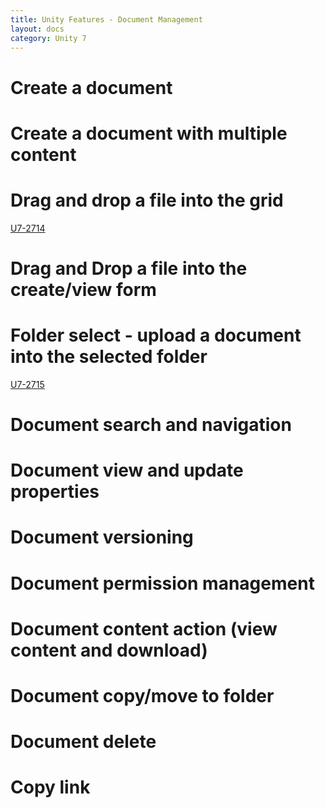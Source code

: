 ```yaml
---
title: Unity Features - Document Management
layout: docs
category: Unity 7
---
```

# Create a document     
# Create a document with multiple content      
# Drag and drop a file into the grid
[U7-2714](https://jira.intellective.com/browse/U7-2714)

# Drag and Drop a file into the create/view form 
# Folder select - upload a document into the selected folder
[U7-2715](https://jira.intellective.com/browse/U7-2715)

# Document search and navigation
# Document view and update properties
# Document versioning
# Document permission management
# Document content action (view content and download)
# Document copy/move to folder
# Document delete
# Copy link
